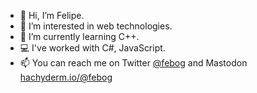- 👋 Hi, I’m Felipe.
- 👀 I’m interested in web technologies.
- 🌱 I’m currently learning C++.
- 💻 I've worked with C#, JavaScript.
- 📫 You can reach me on Twitter [@febog](https://twitter.com/febog) and Mastodon <a rel="me" href="https://hachyderm.io/@febog">hachyderm.io/@febog</a>

<!---
febog/febog is a ✨ special ✨ repository because its `README.md` (this file) appears on your GitHub profile.
You can click the Preview link to take a look at your changes.
--->
